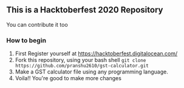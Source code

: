 ## This is a Hacktoberfest 2020 Repository
You can contribute it too
### How to begin
1. First Register yourself at https://hacktoberfest.digitalocean.com/
2. Fork this repository, using your bash shell 
`git clone https://github.com/pranshu2610/gst-calculator.git`
3. Make a GST calculator file using any programming language.
4. Voila!! You're good to make more changes
